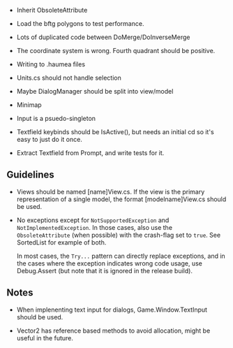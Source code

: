 ﻿-	Inherit ObsoleteAttribute

-	Load the bftg polygons to test performance.

-	Lots of duplicated code between DoMerge/DoInverseMerge

-	The coordinate system is wrong. Fourth quadrant should be positive.

-	Writing to .haumea files

-	Units.cs should not handle selection

-	Maybe DialogManager should be split into view/model

-	Minimap

-	Input is a psuedo-singleton

-	Textfield keybinds should be IsActive(), but needs an initial cd so it's easy to just do it once.

-	Extract Textfield from Prompt, and write tests for it.

Guidelines
--------------------------------
-	Views should be named [name]View.cs. If the view is the primary representation of a single model,
	the format [modelname]View.cs should be used.

-	No exceptions except for `NotSupportedException` and `NotImplementedException`. In those cases,
	also use the `ObsoleteAttribute` (when possible) with the crash-flag set to `true`.
	See SortedList for example of both.

	In most cases, the `Try...` pattern can directly replace exceptions, and in the cases where the exception
	indicates wrong code usage, use Debug.Assert (but note that it is ignored in the release build).

Notes
--------------------------------
-	When implenenting text input for dialogs, Game.Window.TextInput should be used.

-	Vector2 has reference based methods to avoid allocation, might be useful in the future.